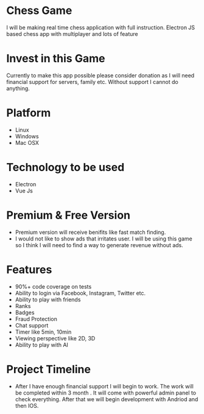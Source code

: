 # Chess Game
I will be making real time chess application with full instruction.
Electron JS based chess app with multiplayer and lots of feature


# Invest in this Game
Currently to make this app possible please consider donation as I will need financial support for servers, family etc. Without support I cannot do anything.


# Platform
* Linux
* Windows
* Mac OSX


# Technology to be used
* Electron
* Vue Js

# Premium & Free Version
* Premium version will receive benifits like fast match finding. 
* I would not like to show ads that irritates user. I will be using this game so I think I will need to find a way to generate revenue without ads.


# Features
* 90%+ code coverage on tests
* Ability to login via Facebook, Instagram, Twitter etc.
* Ability to play with friends
* Ranks
* Badges
* Fraud Protection
* Chat support
* Timer like 5min, 10min
* Viewing perspective like 2D, 3D
* Ability to play with AI

# Project Timeline
* After I have enough financial support I will begin to work. The work will be completed within 3 month . It will come with powerful admin panel to check everything. After that we will begin development with Andriod and then IOS. 
